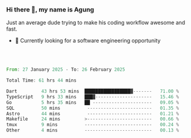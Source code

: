 ### Hi there 👋, my name is Agung
Just an average dude trying to make his coding workflow awesome and fast.

<!--
**agungfir98/agungfir98** is a ✨ _special_ ✨ repository because its `README.md` (this file) appears on your GitHub profile.
-->

- 🔭 Currently looking for a software engineering opportunity
<br/>
<br/>
<!--START_SECTION:waka-->

```rust
From: 27 January 2025 - To: 26 February 2025

Total Time: 61 hrs 44 mins

Dart         43 hrs 53 mins  █████████████████▓-------   71.00 %
TypeScript   9 hrs 33 mins   ███▓---------------------   15.46 %
Go           5 hrs 35 mins   ██ ----------------------   09.05 %
SQL          50 mins          ------------------------   01.35 %
Astro        44 mins          ------------------------   01.21 %
Makefile     24 mins         >------------------------   00.66 %
tmux         9 mins          -------------------------   00.24 %
Other        4 mins          -------------------------   00.13 %
```

<!--END_SECTION:waka-->
